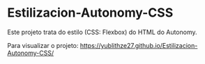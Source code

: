 # Estilizacion-Autonomy-CSS

Este projeto trata do estilo (CSS: Flexbox) do HTML do Autonomy.

Para visualizar o projeto: https://yublithze27.github.io/Estilizacion-Autonomy-CSS/
